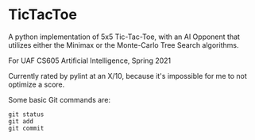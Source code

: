 # TicTacToe
A python implementation of 5x5 Tic-Tac-Toe, with an AI Opponent that
utilizes either the Minimax or the Monte-Carlo Tree Search algorithms.

For UAF CS605 Artificial Intelligence, Spring 2021

Currently rated by pylint at an X/10, because it's impossible for me to not
optimize a score.


Some basic Git commands are:
```
git status
git add
git commit
```
